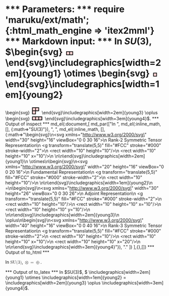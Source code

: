 
*** Parameters: ***
require 'maruku/ext/math'; {:html_math_engine => 'itex2mml'}
*** Markdown input: ***
 In $SU(3)$, $\begin{svg}
<svg xmlns="http://www.w3.org/2000/svg" width="30" height="16" viewBox="0 0 30 16">
  <desc>Rank-2 Symmetric Tensor Representation</desc>
  <g transform="translate(5,5)" fill="#FCC" stroke="#000" stroke-width="2">
    <rect width="10" height="10"/>
    <rect width="10" height="10" x="10"/>
  </g>
</svg>
\end{svg}\includegraphics[width=2em]{young1}
 \otimes
\begin{svg}
<svg xmlns="http://www.w3.org/2000/svg" width="20" height="16" viewBox="0 0 20 16">
  <desc>Fundamental Representation</desc>
  <g transform="translate(5,5)" fill="#FCC" stroke="#000" stroke-width="2">
    <rect width="10" height="10"/>
  </g>
</svg>
\end{svg}\includegraphics[width=1em]{young2}
 =
\begin{svg}
<svg xmlns="http://www.w3.org/2000/svg" width="30" height="26" viewBox="0 0 30 26">
  <desc>Adjoint Representation</desc>
  <g transform="translate(5,5)" fill="#FCC" stroke="#000" stroke-width="2">
    <rect width="10" height="10"/>
    <rect width="10" height="10" x="10"/>
    <rect width="10" height="10" y="10"/>
  </g>
</svg>
\end{svg}\includegraphics[width=2em]{young3}
 \oplus
\begin{svg}
<svg xmlns="http://www.w3.org/2000/svg" width="40" height="16" viewBox="0 0 40 16">
  <desc>Rank-3 Symmetric Tensor Representation</desc>
  <g transform="translate(5,5)" fill="#FCC" stroke="#000" stroke-width="2">
    <rect width="10" height="10"/>
    <rect width="10" height="10" x="10"/>
    <rect width="10" height="10" x="20"/>
  </g>
</svg>
\end{svg}\includegraphics[width=3em]{young4}$.
*** Output of inspect ***
md_el(:document,[
	md_par(["In ",
	  md_el(:inline_math, [], {:math=>"SU(3)"}),
	  ", ",
	  md_el(:inline_math, [], {:math=>"\\begin{svg}\n<svg xmlns=\"http://www.w3.org/2000/svg\" width=\"30\" height=\"16\" viewBox=\"0 0 30 16\">\n  <desc>Rank-2 Symmetric Tensor Representation</desc>\n  <g transform=\"translate(5,5)\" fill=\"#FCC\" stroke=\"#000\" stroke-width=\"2\">\n    <rect width=\"10\" height=\"10\"/>\n    <rect width=\"10\" height=\"10\" x=\"10\"/>\n  </g>\n</svg>\n\\end{svg}\\includegraphics[width=2em]{young1}\n \\otimes\n\\begin{svg}\n<svg xmlns=\"http://www.w3.org/2000/svg\" width=\"20\" height=\"16\" viewBox=\"0 0 20 16\">\n  <desc>Fundamental Representation</desc>\n  <g transform=\"translate(5,5)\" fill=\"#FCC\" stroke=\"#000\" stroke-width=\"2\">\n    <rect width=\"10\" height=\"10\"/>\n  </g>\n</svg>\n\\end{svg}\\includegraphics[width=1em]{young2}\n =\n\\begin{svg}\n<svg xmlns=\"http://www.w3.org/2000/svg\" width=\"30\" height=\"26\" viewBox=\"0 0 30 26\">\n  <desc>Adjoint Representation</desc>\n  <g transform=\"translate(5,5)\" fill=\"#FCC\" stroke=\"#000\" stroke-width=\"2\">\n    <rect width=\"10\" height=\"10\"/>\n    <rect width=\"10\" height=\"10\" x=\"10\"/>\n    <rect width=\"10\" height=\"10\" y=\"10\"/>\n  </g>\n</svg>\n\\end{svg}\\includegraphics[width=2em]{young3}\n \\oplus\n\\begin{svg}\n<svg xmlns=\"http://www.w3.org/2000/svg\" width=\"40\" height=\"16\" viewBox=\"0 0 40 16\">\n  <desc>Rank-3 Symmetric Tensor Representation</desc>\n  <g transform=\"translate(5,5)\" fill=\"#FCC\" stroke=\"#000\" stroke-width=\"2\">\n    <rect width=\"10\" height=\"10\"/>\n    <rect width=\"10\" height=\"10\" x=\"10\"/>\n    <rect width=\"10\" height=\"10\" x=\"20\"/>\n  </g>\n</svg>\n\\end{svg}\\includegraphics[width=3em]{young4}"}),
	  "."
	  ])
],{},[])
*** Output of to_html ***
<p>In <math xmlns="http://www.w3.org/1998/Math/MathML" display="inline" class="maruku-mathml"><semantics><mrow><mi>SU</mi><mo stretchy="false">(</mo><mn>3</mn><mo stretchy="false">)</mo></mrow><annotation encoding="application/x-tex">SU(3)</annotation></semantics></math>, <math xmlns="http://www.w3.org/1998/Math/MathML" display="inline" class="maruku-mathml"><semantics><mrow><semantics><annotation-xml encoding="SVG1.1">
<svg xmlns="http://www.w3.org/2000/svg" width="30" height="16" viewBox="0 0 30 16">
  <desc>Rank-2 Symmetric Tensor Representation</desc>
  <g transform="translate(5,5)" fill="#FCC" stroke="#000" stroke-width="2">
    <rect width="10" height="10"></rect>
    <rect width="10" height="10" x="10"></rect>
  </g>
</svg>
</annotation-xml></semantics><mo>⊗</mo><semantics><annotation-xml encoding="SVG1.1">
<svg xmlns="http://www.w3.org/2000/svg" width="20" height="16" viewBox="0 0 20 16">
  <desc>Fundamental Representation</desc>
  <g transform="translate(5,5)" fill="#FCC" stroke="#000" stroke-width="2">
    <rect width="10" height="10"></rect>
  </g>
</svg>
</annotation-xml></semantics><mo>=</mo><semantics><annotation-xml encoding="SVG1.1">
<svg xmlns="http://www.w3.org/2000/svg" width="30" height="26" viewBox="0 0 30 26">
  <desc>Adjoint Representation</desc>
  <g transform="translate(5,5)" fill="#FCC" stroke="#000" stroke-width="2">
    <rect width="10" height="10"></rect>
    <rect width="10" height="10" x="10"></rect>
    <rect width="10" height="10" y="10"></rect>
  </g>
</svg>
</annotation-xml></semantics><mo>⊕</mo><semantics><annotation-xml encoding="SVG1.1">
<svg xmlns="http://www.w3.org/2000/svg" width="40" height="16" viewBox="0 0 40 16">
  <desc>Rank-3 Symmetric Tensor Representation</desc>
  <g transform="translate(5,5)" fill="#FCC" stroke="#000" stroke-width="2">
    <rect width="10" height="10"></rect>
    <rect width="10" height="10" x="10"></rect>
    <rect width="10" height="10" x="20"></rect>
  </g>
</svg>
</annotation-xml></semantics></mrow><annotation encoding="application/x-tex">\begin{svg}
&lt;svg xmlns="http://www.w3.org/2000/svg" width="30" height="16" viewBox="0 0 30 16"&gt;
  &lt;desc&gt;Rank-2 Symmetric Tensor Representation&lt;/desc&gt;
  &lt;g transform="translate(5,5)" fill="#FCC" stroke="#000" stroke-width="2"&gt;
    &lt;rect width="10" height="10"/&gt;
    &lt;rect width="10" height="10" x="10"/&gt;
  &lt;/g&gt;
&lt;/svg&gt;
\end{svg}\includegraphics[width=2em]{young1}
 \otimes
\begin{svg}
&lt;svg xmlns="http://www.w3.org/2000/svg" width="20" height="16" viewBox="0 0 20 16"&gt;
  &lt;desc&gt;Fundamental Representation&lt;/desc&gt;
  &lt;g transform="translate(5,5)" fill="#FCC" stroke="#000" stroke-width="2"&gt;
    &lt;rect width="10" height="10"/&gt;
  &lt;/g&gt;
&lt;/svg&gt;
\end{svg}\includegraphics[width=1em]{young2}
 =
\begin{svg}
&lt;svg xmlns="http://www.w3.org/2000/svg" width="30" height="26" viewBox="0 0 30 26"&gt;
  &lt;desc&gt;Adjoint Representation&lt;/desc&gt;
  &lt;g transform="translate(5,5)" fill="#FCC" stroke="#000" stroke-width="2"&gt;
    &lt;rect width="10" height="10"/&gt;
    &lt;rect width="10" height="10" x="10"/&gt;
    &lt;rect width="10" height="10" y="10"/&gt;
  &lt;/g&gt;
&lt;/svg&gt;
\end{svg}\includegraphics[width=2em]{young3}
 \oplus
\begin{svg}
&lt;svg xmlns="http://www.w3.org/2000/svg" width="40" height="16" viewBox="0 0 40 16"&gt;
  &lt;desc&gt;Rank-3 Symmetric Tensor Representation&lt;/desc&gt;
  &lt;g transform="translate(5,5)" fill="#FCC" stroke="#000" stroke-width="2"&gt;
    &lt;rect width="10" height="10"/&gt;
    &lt;rect width="10" height="10" x="10"/&gt;
    &lt;rect width="10" height="10" x="20"/&gt;
  &lt;/g&gt;
&lt;/svg&gt;
\end{svg}\includegraphics[width=3em]{young4}</annotation></semantics></math>.</p>
*** Output of to_latex ***
In $SU(3)$, $ \includegraphics[width=2em]{young1}
 \otimes
 \includegraphics[width=1em]{young2}
 =
 \includegraphics[width=2em]{young3}
 \oplus
 \includegraphics[width=3em]{young4}$.

